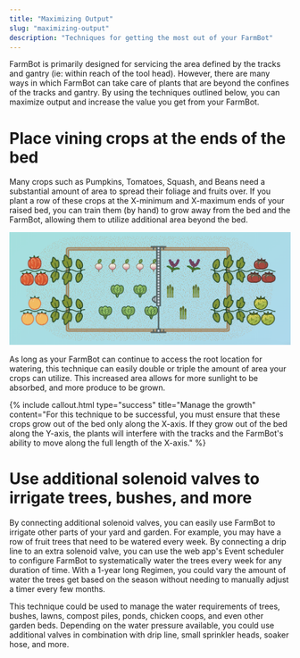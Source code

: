 ```yaml
---
title: "Maximizing Output"
slug: "maximizing-output"
description: "Techniques for getting the most out of your FarmBot"
---
```


FarmBot is primarily designed for servicing the area defined by the tracks and gantry (ie: within reach of the tool head). However, there are many ways in which FarmBot can take care of plants that are beyond the confines of the tracks and gantry. By using the techniques outlined below, you can maximize output and increase the value you get from your FarmBot.

# Place vining crops at the ends of the bed
Many crops such as Pumpkins, Tomatoes, Squash, and Beans need a substantial amount of area to spread their foliage and fruits over. If you plant a row of these crops at the X-minimum and X-maximum ends of your raised bed, you can train them (by hand) to grow away from the bed and the FarmBot, allowing them to utilize additional area beyond the bed.

![illustration of farmbot with vines at the ends of the bed](_images/illustration_of_farmbot_with_vines_at_the_ends_of_the_bed.png)

As long as your FarmBot can continue to access the root location for watering, this technique can easily double or triple the amount of area your crops can utilize. This increased area allows for more sunlight to be absorbed, and more produce to be grown.

{%
include callout.html
type="success"
title="Manage the growth"
content="For this technique to be successful, you must ensure that these crops grow out of the bed only along the X-axis. If they grow out of the bed along the Y-axis, the plants will interfere with the tracks and the FarmBot's ability to move along the full length of the X-axis."
%}

# Use additional solenoid valves to irrigate trees, bushes, and more
By connecting additional solenoid valves, you can easily use FarmBot to irrigate other parts of your yard and garden. For example, you may have a row of fruit trees that need to be watered every week. By connecting a drip line to an extra solenoid valve, you can use the web app's Event scheduler to configure FarmBot to systematically water the trees every week for any duration of time. With a 1-year long Regimen, you could vary the amount of water the trees get based on the season without needing to manually adjust a timer every few months.

This technique could be used to manage the water requirements of trees, bushes, lawns, compost piles, ponds, chicken coops, and even other garden beds. Depending on the water pressure available, you could use additional valves in combination with drip line, small sprinkler heads, soaker hose, and more.
